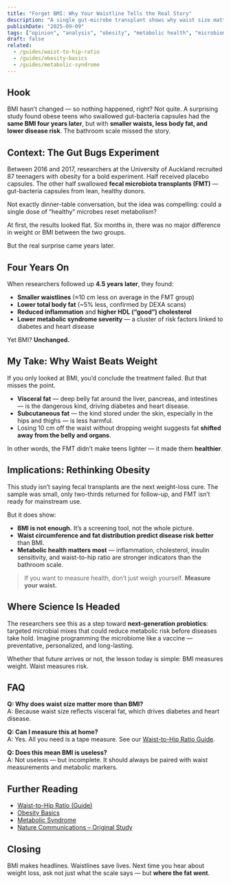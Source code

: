 ```yaml
---
title: "Forget BMI: Why Your Waistline Tells the Real Story"
description: "A single gut-microbe transplant shows why waist size matters more than BMI."
publishDate: "2025-09-09"
tags: ["opinion", "analysis", "obesity", "metabolic health", "microbiome"]
draft: false
related:
  - /guides/waist-to-hip-ratio
  - /guides/obesity-basics
  - /guides/metabolic-syndrome
---
```


## Hook
BMI hasn’t changed — so nothing happened, right? Not quite. A surprising study found obese teens who swallowed gut-bacteria capsules had the **same BMI four years later**, but with **smaller waists, less body fat, and lower disease risk**. The bathroom scale missed the story.

## Context: The Gut Bugs Experiment
Between 2016 and 2017, researchers at the University of Auckland recruited 87 teenagers with obesity for a bold experiment. Half received placebo capsules. The other half swallowed **fecal microbiota transplants (FMT)** — gut-bacteria capsules from lean, healthy donors.  

Not exactly dinner-table conversation, but the idea was compelling: could a single dose of “healthy” microbes reset metabolism?  

At first, the results looked flat. Six months in, there was no major difference in weight or BMI between the two groups.  

But the real surprise came years later.

## Four Years On
When researchers followed up **4.5 years later**, they found:  
- **Smaller waistlines** (≈10 cm less on average in the FMT group)  
- **Lower total body fat** (~5% less, confirmed by DEXA scans)  
- **Reduced inflammation** and **higher HDL (“good”) cholesterol**  
- **Lower metabolic syndrome severity** — a cluster of risk factors linked to diabetes and heart disease  

Yet BMI? **Unchanged.**

## My Take: Why Waist Beats Weight
If you only looked at BMI, you’d conclude the treatment failed. But that misses the point.  

- **Visceral fat** — deep belly fat around the liver, pancreas, and intestines — is the dangerous kind, driving diabetes and heart disease.  
- **Subcutaneous fat** — the kind stored under the skin, especially in the hips and thighs — is less harmful.  
- Losing 10 cm off the waist without dropping weight suggests fat **shifted away from the belly and organs**.  

In other words, the FMT didn’t make teens lighter — it made them **healthier**.

## Implications: Rethinking Obesity
This study isn’t saying fecal transplants are the next weight-loss cure. The sample was small, only two-thirds returned for follow-up, and FMT isn’t ready for mainstream use.  

But it does show:  
- **BMI is not enough.** It’s a screening tool, not the whole picture.  
- **Waist circumference and fat distribution predict disease risk better** than BMI.  
- **Metabolic health matters most** — inflammation, cholesterol, insulin sensitivity, and waist-to-hip ratio are stronger indicators than the bathroom scale.  

> If you want to measure health, don’t just weigh yourself. **Measure your waist.**

## Where Science Is Headed
The researchers see this as a step toward **next-generation probiotics**: targeted microbial mixes that could reduce metabolic risk before diseases take hold. Imagine programming the microbiome like a vaccine — preventative, personalized, and long-lasting.  

Whether that future arrives or not, the lesson today is simple: BMI measures weight. Waist measures risk.

## FAQ
**Q: Why does waist size matter more than BMI?**  
A: Because waist size reflects visceral fat, which drives diabetes and heart disease.  

**Q: Can I measure this at home?**  
A: Yes. All you need is a tape measure. See our [Waist-to-Hip Ratio Guide](/guides/waist-to-hip-ratio).  

**Q: Does this mean BMI is useless?**  
A: Not useless — but incomplete. It should always be paired with waist measurements and metabolic markers.  

## Further Reading
- [Waist-to-Hip Ratio (Guide)](/guides/waist-to-hip-ratio)  
- [Obesity Basics](/guides/obesity-basics)  
- [Metabolic Syndrome](/guides/metabolic-syndrome)  
- [Nature Communications – Original Study](https://doi.org/10.1038/s41467-025-62752-4)  

## Closing
BMI makes headlines. Waistlines save lives. Next time you hear about weight loss, ask not just what the scale says — but **where the fat went**.  
